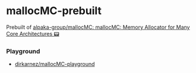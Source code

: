 mallocMC-prebuilt
=================
Prebuilt of [alpaka-group/mallocMC: mallocMC: Memory Allocator for Many Core Architectures :pager:](https://github.com/alpaka-group/mallocMC)

### Playground
- [dirkarnez/mallocMC-playground](https://github.com/dirkarnez/mallocMC-playground)
